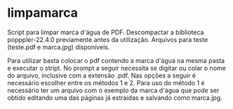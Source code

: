 # limpamarca
Script para limpar marca d'água de PDF.
Descompactar a biblioteca popppler-22.4.0 previamente antes da utilização.
Arquivos para teste (teste.pdf e marca.jpg) disponíveis.

Para utilizar basta colocar o pdf contendo a marca d'água na mesma pasta e executar o stript. No prompt a seguir necessita se digitar ou colar o nome do arquivo, inclusive com a extensão .pdf. Nas opções a seguir é necessário escolher entre os métodos 1 e 2. Para uso do método 1 é necessário ter um arquivo com o exemplo da marca d'água que pode ser obtido editando uma das páginas já estraídas e salvando como marca.jpg.
